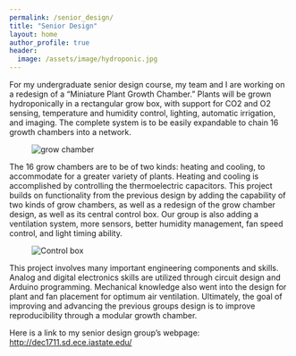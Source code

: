 ```yaml
---
permalink: /senior_design/
title: "Senior Design"
layout: home
author_profile: true
header:
  image: /assets/image/hydroponic.jpg
---
```

For my undergraduate senior design course, my team and I are working on a redesign of a “Miniature Plant Growth Chamber.” Plants will be grown hydroponically in a rectangular grow box, with support for CO2 and O2 sensing, temperature and humidity control, lighting, automatic irrigation, and imaging. The complete system is to be easily expandable to chain 16 growth chambers into a network.

<figure>
  <img src="{{ '/assets/images/small_chamber.jpg' | absolute_url }}" alt="grow chamber">
</figure>

The 16 grow chambers are to be of two kinds: heating and cooling, to accommodate for a greater variety of plants. Heating and cooling is accomplished by controlling the thermoelectric capacitors. This project builds on functionality from the previous design by adding the capability of two kinds of grow chambers, as well as a redesign of the grow chamber design, as well as its central control box. Our group is also adding a ventilation system, more sensors, better humidity management, fan speed control, and light timing ability.

<figure>
  <img src="{{ '/assets/images/old_cbox.jpg' | absolute_url }}" alt="Control box">
</figure>

This project involves many important engineering components and skills. Analog and digital electronics skills are utilized through circuit design and Arduino programming. Mechanical knowledge also went into the design for plant and fan placement for optimum air ventilation. Ultimately, the goal of improving and advancing the previous groups design is to improve reproducibility through a modular growth chamber.

Here is a link to my senior design group’s webpage: http://dec1711.sd.ece.iastate.edu/
